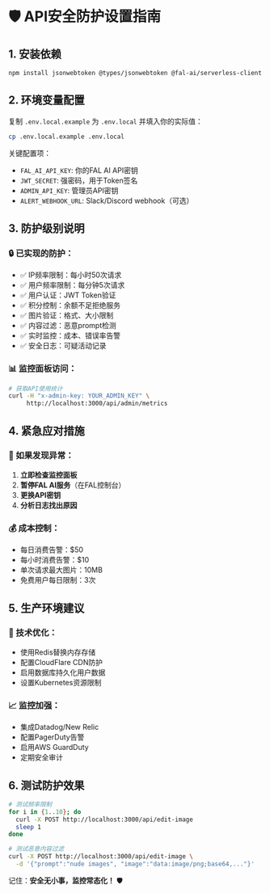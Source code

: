 # 🛡️ API安全防护设置指南

## 1. 安装依赖
```bash
npm install jsonwebtoken @types/jsonwebtoken @fal-ai/serverless-client
```

## 2. 环境变量配置
复制 `.env.local.example` 为 `.env.local` 并填入你的实际值：

```bash
cp .env.local.example .env.local
```

关键配置项：
- `FAL_AI_API_KEY`: 你的FAL AI API密钥
- `JWT_SECRET`: 强密码，用于Token签名
- `ADMIN_API_KEY`: 管理员API密钥
- `ALERT_WEBHOOK_URL`: Slack/Discord webhook（可选）

## 3. 防护级别说明

### 🔒 已实现的防护：
- ✅ IP频率限制：每小时50次请求
- ✅ 用户频率限制：每分钟5次请求
- ✅ 用户认证：JWT Token验证
- ✅ 积分控制：余额不足拒绝服务
- ✅ 图片验证：格式、大小限制
- ✅ 内容过滤：恶意prompt检测
- ✅ 实时监控：成本、错误率告警
- ✅ 安全日志：可疑活动记录

### 📊 监控面板访问：
```bash
# 获取API使用统计
curl -H "x-admin-key: YOUR_ADMIN_KEY" \
     http://localhost:3000/api/admin/metrics
```

## 4. 紧急应对措施

### 🚨 如果发现异常：
1. **立即检查监控面板**
2. **暂停FAL AI服务**（在FAL控制台）
3. **更换API密钥**
4. **分析日志找出原因**

### 💰 成本控制：
- 每日消费告警：$50
- 每小时消费告警：$10
- 单次请求最大图片：10MB
- 免费用户每日限制：3次

## 5. 生产环境建议

### 🔧 技术优化：
- 使用Redis替换内存存储
- 配置CloudFlare CDN防护
- 启用数据库持久化用户数据
- 设置Kubernetes资源限制

### 📈 监控加强：
- 集成Datadog/New Relic
- 配置PagerDuty告警
- 启用AWS GuardDuty
- 定期安全审计

## 6. 测试防护效果

```bash
# 测试频率限制
for i in {1..10}; do
  curl -X POST http://localhost:3000/api/edit-image
  sleep 1
done

# 测试恶意内容过滤
curl -X POST http://localhost:3000/api/edit-image \
  -d '{"prompt":"nude images", "image":"data:image/png;base64,..."}'
```

记住：**安全无小事，监控常态化！** 🛡️